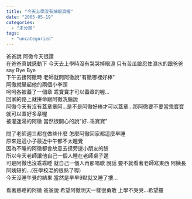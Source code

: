 ```yaml
---
title: "今天上學沒有掉眼淚喔"
date: "2005-05-19"
categories: 
  - "未分類"
tags: 
  - "uncategoried"
---
```


爸爸說 阿徹今天很讚  
在爸爸真誠感動下 今天去上學時沒有哭哭掉眼淚 只有苦瓜臉忍住淚水的跟爸爸 say Bye Bye  
下午去接阿徹時 老師就問阿徹說"有徹哪裡好棒"  
阿徹就舉起他的兩個小拳頭  
呵呵各被蓋了一個章 乖寶寶才可以蓋章的喔...  
回家的路上就拼命跟阿徹洗腦說  
阿徹今天有沒有蓋章章阿...是不是阿徹好棒才可以蓋章...那阿徹要不要當乖寶寶 就可以蓋好多章喔  
被灌迷湯的阿徹 當然很開心的說"好..乖寶寶"

問了老師週三都在做些什麼 怎麼阿徹回家都這麼早睡  
原來是這小子最近中午都不太睡覺  
因為不睡的阿徹都會故意去摸旁邊小朋友的臉  
所以今天老師讓他自己一個人睡在老師桌子邊  
可是阿徹也沒乖乖睡 就自己一個人再那唱歌 說話 要不就看著老師寫東西 阿姨長阿姨短的...(在學校混的很熟了喔)  
今天沒睡午覺的結果 當然是早早9點就又睡了摟...

看著熟睡的阿徹 爸爸說 希望阿徹明天一樣很勇敢 上學不哭哭...希望摟
